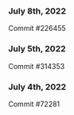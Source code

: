 ### July 8th, 2022

Commit #226455

### July 5th, 2022

Commit #314353


### July 4th, 2022

Commit #72281
